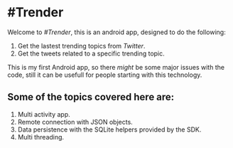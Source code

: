 
# #Trender

Welcome to *#Trender*, this is an android app, designed to do the following:

1. Get the lastest trending topics from *Twitter*.
2. Get the tweets related to a specific trending topic.

This is my first Android app, so there _might_ be some major issues with the code, still it can be usefull for people starting with this technology. 

## Some of the topics covered here are:

1. Multi activity app.
2. Remote connection with JSON objects.
3. Data persistence with the SQLite helpers provided by the SDK.
4. Multi threading.
